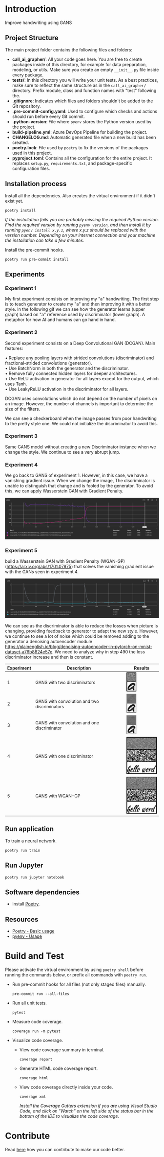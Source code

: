 # Introduction
Improve handwriting using GANS
## Project Structure

The main project folder contains the following files and folders:

- **call_ai_grapher/**: All your code goes here. You are free to create packages inside of this directory, for example for data preparation, modeling, or utils. Make sure you create an empty `__init__.py` file inside every package.
- **tests/**: In this directory you will write your unit tests. As a best practices, make sure to reflect the same structure as in the `call_ai_grapher/` directory. Prefix module, class and function names with "test" following the.
- **.gitignore**: Indicates which files and folders shouldn't be added to the Git repository.
- **.pre-commit-config.yaml**: Used to configure which checks and actions should run before every Git commit.
- **.python-version**: File where `pyenv` stores the Python version used by the project.
- **build-pipeline.yml**: Azure DevOps Pipeline for building the project.
- **CHANGELOG.md**: Automatic generated file when a new build has been created.
- **poetry.lock**: File used by `poetry` to fix the versions of the packages used in this project.
- **pyproject.toml**: Contains all the configuration for the entire project. It replaces `setup.py`, `requirements.txt`, and package-specific configuration files.


## Installation process

Install all the dependencies. Also creates the virtual environment if it didn't exist yet.
```
poetry install
```

_If the installation fails you are probably missing the required Python version. Find the required version by running `pyenv version`, and then install it by running `pyenv install x.y.z`, where x.y.z should be replaced with the version number. Depending on your internet connection and your machine the installation can take a few minutes._

Install the pre-commit hooks.
```
poetry run pre-commit install
```

## Experiments

### Experiment 1

My first experiment consists on improving my "a" handwriting. The first step is to teach generator to create my "a" and then improving it with a better style. In the following gif we can see how the generator learns (upper graph) based on "a" reference used by discriminator (lower graph). A metaphor for how AI and humans can go hand in hand.

### Experiment 2

Second experiment consists on a Deep Convolutional GAN (DCGAN). Main features:

• Replace any pooling layers with strided convolutions (discriminator) and fractional-strided
convolutions (generator).<br>
• Use BatchNorm in both the generator and the discriminator.<br>
• Remove fully connected hidden layers for deeper architectures.<br>
• Use ReLU activation in generator for all layers except for the output, which uses Tanh.<br>
• Use LeakyReLU activation in the discriminator for all layers.<br>

DCGAN uses convolutions which do not depend on the number of pixels on an image. However, the number of channels is important to determine the size of the filters.

We can see a checkerboard when the image passes from poor handwriting to the pretty style one. We could not initialize the discriminator to avoid this.

### Experiment 3

Same GANS model without creating a new Discriminator instance when we change the style. We continue to see a very abrupt jump.

### Experiment 4

We go back to GANS of experiment 1. However, in this case, we have a vanishing gradient issue. When we change the image, The discriminator is unable to distinguish that change and is fooled by the generator. To avoid this, we can apply Wasserstein GAN with Gradient Penalty.

![Experiment 4](./gif/exp_4_losses.png) 

### Experiment 5

build a Wasserstein GAN with Gradient Penalty (WGAN-GP) (https://arxiv.org/abs/1701.07875) that solves the vanishing gradient issue with the GANs seen in experiment 4.

![Experiment 5](./gif/exp_5_losses.png)

We can see as the discriminator is able to reduce the losses when picture is changing, providing feedback to generator to adapt the new style. However, we continue to see a lot of noise which could be removed adding to the generator a denoising autoencoder module https://plainenglish.io/blog/denoising-autoencoder-in-pytorch-on-mnist-dataset-a76b8824e57e. We need to analyze why in step 490 the loss discriminator increase and then is constant.

| Experiment | Description | Results | 
| -------- | -------- | -------- |
|  1   | GANS with two discriminators | ![Experiment 1](./gif/evol.gif)   |
|  2   | GANS with convolution and two discriminators |![Experiment 2](./gif/exp_2.gif)   |
|  3   | GANS with convolution and one discriminator |![Experiment 3](./gif/exp_3.gif)   |
|  4   | GANS with one discriminator |![Experiment 4](./gif/exp_4.gif)   |
|  5   | GANS with WGAN-GP |![Experiment 5](./gif/exp_5.gif)   |



## Run application

To train a neural network.
```
poetry run train
```

## Run Jupyter

```
poetry run jupyter notebook
```
## Software dependencies
- Install [Poetry](https://python-poetry.org/docs/#installation).
## Resources
- [Poetry - Basic usage](https://python-poetry.org/docs/basic-usage/)
- [pyenv - Usage](https://github.com/pyenv/pyenv#usage)

# Build and Test

Please activate the virtual environment by using `poetry shell` before running the commands below, or prefix all commands with `poetry run`.

- Run pre-commit hooks for all files (not only staged files) manually.
  ```
  pre-commit run --all-files
  ```
- Run all unit tests.
  ```
  pytest
  ```
- Measure code coverage.
  ```
  coverage run -m pytest
  ```
- Visualize code coverage.

  - View code coverage summary in terminal.
    ```
    coverage report
    ```
  - Generate HTML code coverage report.
    ```
    coverage html
    ```
  - View code coverage directly inside your code.
    ```
    coverage xml
    ```
    _Install the Coverage Gutters extension if you are using Visual Studio Code, and click on "Watch" on the left side of the status bar in the bottom of the IDE to visualize the code coverage._

# Contribute

Read [here](./CONTRIBUTING.md) how you can contribute to make our code better.